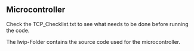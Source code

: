 ## Microcontroller

Check the TCP_Checklist.txt to see what needs to be done before running the code.

The lwip-Folder contains the source code used for the microcontroller.
